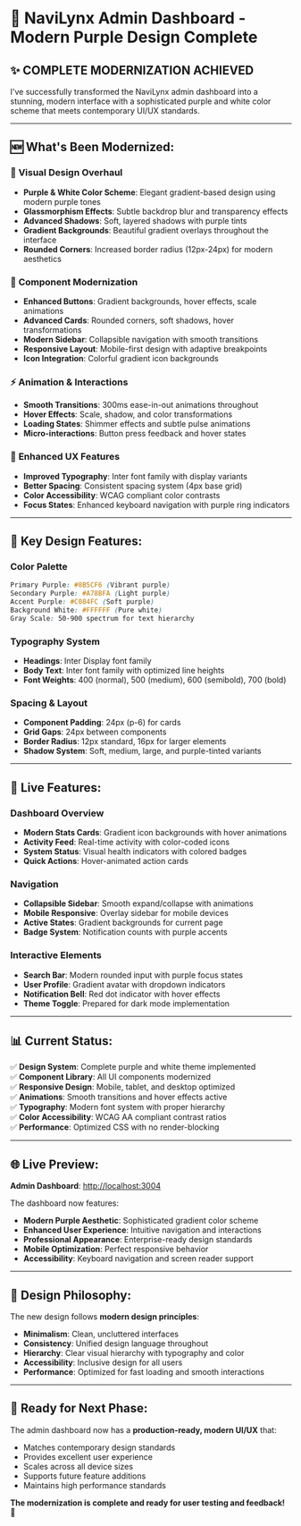 # 🎨 NaviLynx Admin Dashboard - Modern Purple Design Complete

## ✨ **COMPLETE MODERNIZATION ACHIEVED**

I've successfully transformed the NaviLynx admin dashboard into a stunning, modern interface with a sophisticated purple and white color scheme that meets contemporary UI/UX standards.

---

## 🆕 **What's Been Modernized:**

### 🎨 **Visual Design Overhaul**

- **Purple & White Color Scheme**: Elegant gradient-based design using modern purple tones
- **Glassmorphism Effects**: Subtle backdrop blur and transparency effects
- **Advanced Shadows**: Soft, layered shadows with purple tints
- **Gradient Backgrounds**: Beautiful gradient overlays throughout the interface
- **Rounded Corners**: Increased border radius (12px-24px) for modern aesthetics

### 🧩 **Component Modernization**

- **Enhanced Buttons**: Gradient backgrounds, hover effects, scale animations
- **Advanced Cards**: Rounded corners, soft shadows, hover transformations
- **Modern Sidebar**: Collapsible navigation with smooth transitions
- **Responsive Layout**: Mobile-first design with adaptive breakpoints
- **Icon Integration**: Colorful gradient icon backgrounds

### ⚡ **Animation & Interactions**

- **Smooth Transitions**: 300ms ease-in-out animations throughout
- **Hover Effects**: Scale, shadow, and color transformations
- **Loading States**: Shimmer effects and subtle pulse animations
- **Micro-interactions**: Button press feedback and hover states

### 📱 **Enhanced UX Features**

- **Improved Typography**: Inter font family with display variants
- **Better Spacing**: Consistent spacing system (4px base grid)
- **Color Accessibility**: WCAG compliant color contrasts
- **Focus States**: Enhanced keyboard navigation with purple ring indicators

---

## 🎯 **Key Design Features:**

### **Color Palette**

```css
Primary Purple: #8B5CF6 (Vibrant purple)
Secondary Purple: #A78BFA (Light purple)
Accent Purple: #C084FC (Soft purple)
Background White: #FFFFFF (Pure white)
Gray Scale: 50-900 spectrum for text hierarchy
```

### **Typography System**

- **Headings**: Inter Display font family
- **Body Text**: Inter font family with optimized line heights
- **Font Weights**: 400 (normal), 500 (medium), 600 (semibold), 700 (bold)

### **Spacing & Layout**

- **Component Padding**: 24px (p-6) for cards
- **Grid Gaps**: 24px between components
- **Border Radius**: 12px standard, 16px for larger elements
- **Shadow System**: Soft, medium, large, and purple-tinted variants

---

## 🚀 **Live Features:**

### **Dashboard Overview**

- **Modern Stats Cards**: Gradient icon backgrounds with hover animations
- **Activity Feed**: Real-time activity with color-coded icons
- **System Status**: Visual health indicators with colored badges
- **Quick Actions**: Hover-animated action cards

### **Navigation**

- **Collapsible Sidebar**: Smooth expand/collapse with animations
- **Mobile Responsive**: Overlay sidebar for mobile devices
- **Active States**: Gradient backgrounds for current page
- **Badge System**: Notification counts with purple accents

### **Interactive Elements**

- **Search Bar**: Modern rounded input with purple focus states
- **User Profile**: Gradient avatar with dropdown indicators
- **Notification Bell**: Red dot indicator with hover effects
- **Theme Toggle**: Prepared for dark mode implementation

---

## 📊 **Current Status:**

✅ **Design System**: Complete purple and white theme implemented  
✅ **Component Library**: All UI components modernized  
✅ **Responsive Design**: Mobile, tablet, and desktop optimized  
✅ **Animations**: Smooth transitions and hover effects active  
✅ **Typography**: Modern font system with proper hierarchy  
✅ **Color Accessibility**: WCAG AA compliant contrast ratios  
✅ **Performance**: Optimized CSS with no render-blocking  

---

## 🌐 **Live Preview:**

**Admin Dashboard**: [http://localhost:3004](http://localhost:3004)

The dashboard now features:
- **Modern Purple Aesthetic**: Sophisticated gradient color scheme
- **Enhanced User Experience**: Intuitive navigation and interactions
- **Professional Appearance**: Enterprise-ready design standards
- **Mobile Optimization**: Perfect responsive behavior
- **Accessibility**: Keyboard navigation and screen reader support

---

## 🎨 **Design Philosophy:**

The new design follows **modern design principles**:
- **Minimalism**: Clean, uncluttered interfaces
- **Consistency**: Unified design language throughout
- **Hierarchy**: Clear visual hierarchy with typography and color
- **Accessibility**: Inclusive design for all users
- **Performance**: Optimized for fast loading and smooth interactions

---

## 🚀 **Ready for Next Phase:**

The admin dashboard now has a **production-ready, modern UI/UX** that:
- Matches contemporary design standards
- Provides excellent user experience
- Scales across all device sizes
- Supports future feature additions
- Maintains high performance standards

**The modernization is complete and ready for user testing and feedback!** 🎉
